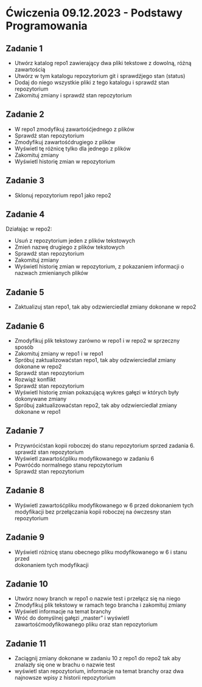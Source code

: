 # Ćwiczenia 09.12.2023 - Podstawy Programowania

## Zadanie 1
- Utwórz	katalog	repo1	zawierający	dwa	pliki	tekstowe	z	dowolną,	różną
zawartością
- Utwórz	w	tym	katalogu	repozytorium	git	i	sprawdźjego	stan	(status)
- Dodaj	do	niego	wszystkie	pliki	z	tego	katalogu	i	sprawdź stan	repozytorium
- Zakomituj	zmiany	i	sprawdź stan	repozytorium

## Zadanie 2
- W repo1	zmodyfikuj	zawartośćjednego	z	plików
- Sprawdź stan	repozytorium
- Zmodyfikuj	zawartośćdrugiego	z	plików	
- Wyświetl	tę różnicę tylko	dla	jednego	z	plików	
- Zakomituj	zmiany
- Wyświetl	historię zmian	w	repozytorium
  
## Zadanie 3
- Sklonuj	repozytorium	repo1	jako	repo2
  
## Zadanie 4
Działając	w	repo2:
- Usuń z	repozytorium	jeden	z	plików	tekstowych	
- Zmień nazwę drugiego	z	plików	tekstowych	
- Sprawdź stan	repozytorium	
- Zakomituj	zmiany	
- Wyświetl	historię zmian	w	repozytorium,	z	pokazaniem	informacji	o	nazwach	zmienianych	plików

## Zadanie 5
- Zaktualizuj	stan	repo1,	tak	aby	odzwierciedlał	zmiany	dokonane	w	repo2	

## Zadanie 6
- Zmodyfikuj	plik	tekstowy	zarówno	w	repo1 i	w	repo2	w	sprzeczny	sposób
- Zakomituj	zmiany	w	repo1	i	w	repo1
- Spróbuj	zaktualizowaćstan	repo1,	tak	aby	odzwierciedlał	zmiany	dokonane	w	repo2
- Sprawdź stan	repozytorium	
- Rozwiąż konflikt
- Sprawdź stan	repozytorium
- Wyświetl	historię zmian	pokazującą wykres	gałęzi	w	których	były	dokonywane zmiany
- Spróbuj	zaktualizowaćstan	repo2,	tak	aby	odzwierciedlał	zmiany	dokonane	w	repo1

## Zadanie 7
- Przywrócićstan	kopii	roboczej	do	stanu	repozytorium	sprzed	zadania	6.	
sprawdź stan	repozytorium
- Wyświetl	zawartośćpliku	modyfikowanego	w	zadaniu	6
- Powróćdo	normalnego	stanu	repozytorium	
- Sprawdź stan	repozytorium	

## Zadanie 8
- Wyświetl	zawartośćpliku	modyfikowanego	w	6 przed	dokonaniem	tych	
modyfikacji	bez	przełączania	kopii	roboczej	na	ówczesny	stan	repozytorium

## Zadanie 9
- Wyświetl	różnicę stanu	obecnego	pliku	modyfikowanego	w	6 i	stanu	przed	
dokonaniem	tych	modyfikacji	

## Zadanie 10
- Utwórz	nowy	branch	w	repo1	o	nazwie	test	i	przełącz	się na	niego	
- Zmodyfikuj	plik	tekstowy	w	ramach	tego	brancha	i	zakomituj	zmiany	
- Wyświetl	informacje	na	temat	branchy	
- Wróć do	domyślnej	gałęzi	„master”	i	wyświetl	zawartośćmodyfikowanego	pliku	oraz	stan	repozytorium	

## Zadanie 11
- Zaciągnij	zmiany	dokonane	w	zadaniu	10	z	repo1	do	repo2	tak	aby	znalazły	się one	w	brachu	o	nazwie	test	
- wyświetl	stan	repozytorium,	informacje	na	temat	branchy	oraz	dwa	najnowsze	wpisy	z	historii	repozytorium
